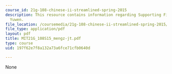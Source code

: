 ```yaml
---
course_id: 21g-108-chinese-ii-streamlined-spring-2015
description: This resource contains information regarding Supporting Files in Daxue
  Yuwen.
file_location: /coursemedia/21g-108-chinese-ii-streamlined-spring-2015/197f62e7f8a132a73a6fce71cfb0640d_MIT21G_108S15_mengz-jt.pdf
file_type: application/pdf
layout: pdf
title: MIT21G_108S15_mengz-jt.pdf
type: course
uid: 197f62e7f8a132a73a6fce71cfb0640d

---
```

None